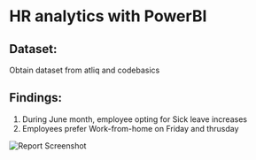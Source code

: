 # HR analytics with PowerBI

## Dataset:
Obtain dataset from atliq and codebasics

## Findings:
1. During June month, employee opting for Sick leave increases 
2. Employees prefer Work-from-home on Friday and thrusday

![Report Screenshot](https://user-images.githubusercontent.com/91051383/211059816-e1571a5d-e200-49bc-aeac-5d552a9b89e8.png)
